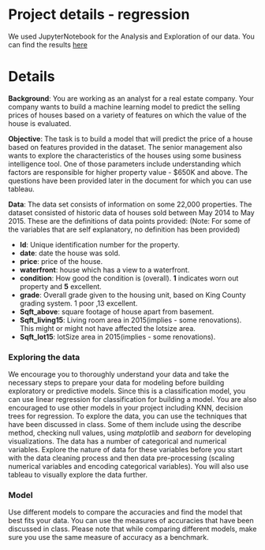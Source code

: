 # Project details - regression

We used JupyterNotebook for the Analysis and Exploration of our data. 
You can find the results [here](https://github.com/nomaditect/mid_bootcamp_project/blob/main/code/Regression%20Project.ipynb)

# Details

**Background**: You are working as an analyst for a real estate company. Your company wants to build a machine learning model to predict the selling prices of houses based on a variety of features on which the value of the house is evaluated.

**Objective**: The task is to build a model that will predict the price of a house based on features provided in the dataset. The senior management also wants to explore the characteristics of the houses using some business intelligence tool. One of those parameters include understanding which factors are responsible for higher property value - \$650K and above.
The questions have been provided later in the document for which you can use tableau.

**Data**: The data set consists of information on some 22,000 properties.  The dataset consisted of historic data of houses sold between May 2014 to May 2015.
These are the definitions of data points provided:
(Note: For some of the variables that are self explanatory, no definition has been provided)

- **Id**: Unique identification number for the property.
- **date**: date the house was sold.
- **price**: price of the house.
- **waterfront**: house which has a view to a waterfront.
- **condition**: How good the condition is (overall). **1** indicates worn out property and **5** excellent.
- **grade**: Overall grade given to the housing unit, based on King County grading system. 1 poor ,13 excellent.
- **Sqft_above**: square footage of house apart from basement.
- **Sqft_living15**: Living room area in 2015(implies - some renovations). This might or might not have affected the lotsize area.
- **Sqft_lot15**: lotSize area in 2015(implies - some renovations).

### Exploring the data

We encourage you to thoroughly understand your data and take the necessary steps to prepare your data for modeling before building exploratory or predictive models. Since this is a classification model, you can use linear regression for classification for building a model. You are also encouraged to use other models in your project including KNN, decision trees for regression.
To explore the data, you can use the techniques that have been discussed in class. Some of them include using the describe method, checking null values, using _matplotlib_ and _seaborn_ for developing visualizations.
The data has a number of categorical and numerical variables. Explore the nature of data for these variables before you start with the data cleaning process and then data pre-processing (scaling numerical variables and encoding categorical variables).
You will also use tableau to visually explore the data further.

### Model

Use different models to compare the accuracies and find the model that best fits your data. You can use the measures of accuracies that have been discussed in class. Please note that while comparing different models, make sure you use the same measure of accuracy as a benchmark.
